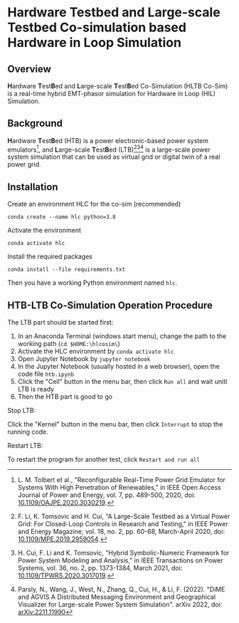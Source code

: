 # Hardware Testbed and Large-scale Testbed Co-simulation based Hardware in Loop Simulation

## Overview

**H**ardware **T**est**B**ed and **L**arge-scale **T**est**B**ed Co-Simulation (HLTB Co-Sim) is a real-time hybrid EMT-phasor simulation for Hardware in Loop (HIL) Simulation.

## Background

**H**ardware **T**est**B**ed (HTB) is a power electronic-based power system emulators[^1], and **L**arge-scale **T**est**B**ed (LTB)[^2][^3][^4] is a large-scale power system simulation that can be used as virtual grid or digital twin of a real power grid.

## Installation

Create an environment HLC for the co-sim (recommended)

``conda create --name hlc python=3.8``

Activate the environment

``conda activate hlc``

Install the required packages

``conda install --file requirements.txt``

Then you have a working Python environment named ``hlc``.

## HTB-LTB Co-Simulation Operation Procedure

The LTB part should be started first:

1. In an Anaconda Terminal (windows start menu), change the path to the working path (``cd $HOME:\hlcosim\``)
2. Activate the HLC environment by ``conda activate hlc``
3. Open Jupyter Notebook by ``jupyter notebook``
4. In the Jupyter Notebook (usually hosted in a web browser), open the code file ``htb.ipynb``
5. Click the "Cell" button in the menu bar, then click ``Run all`` and wait unitl LTB is ready
6. Then the HTB part is good to go

Stop LTB:

Click the "Kernel" button in the menu bar, then click ``Interrupt`` to stop the running code.

Restart LTB:

To restart the program for another test, click ``Restart and run all``

[^1]: L. M. Tolbert et al., "Reconfigurable Real-Time Power Grid Emulator for Systems With High Penetration of Renewables," in IEEE Open Access Journal of Power and Energy, vol. 7, pp. 489-500, 2020, doi: [10.1109/OAJPE.2020.3030219](https://ieeexplore.ieee.org/document/9220900).
    
[^2]: F. Li, K. Tomsovic and H. Cui, "A Large-Scale Testbed as a Virtual Power Grid: For Closed-Loop Controls in Research and Testing," in IEEE Power and Energy Magazine, vol. 18, no. 2, pp. 60-68, March-April 2020, doi: [10.1109/MPE.2019.2959054](https://ieeexplore.ieee.org/document/9007798).
    
[^3]: H. Cui, F. Li and K. Tomsovic, "Hybrid Symbolic-Numeric Framework for Power System Modeling and Analysis," in IEEE Transactions on Power Systems, vol. 36, no. 2, pp. 1373-1384, March 2021, doi: [10.1109/TPWRS.2020.3017019](https://ieeexplore.ieee.org/document/9169830).
    
[^4]: Parsly, N., Wang, J., West, N., Zhang, Q., Cui, H., & Li, F. (2022). "DiME and AGVIS A Distributed Messaging Environment and Geographical Visualizer for Large-scale Power System Simulation". arXiv 2022, doi: [arXiv:2211.11990](https://arxiv.org/abs/2211.11990)
